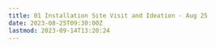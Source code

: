```yaml
---
title: 01 Installation Site Visit and Ideation - Aug 25
date: 2023-08-25T09:30:00Z
lastmod: 2023-09-14T13:20:24
---
```

